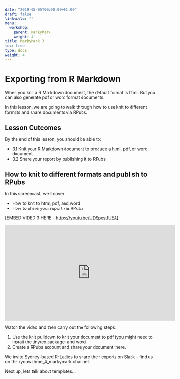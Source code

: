 ```yaml
---
date: "2019-05-05T00:00:00+01:00"
draft: false
linktitle: ""
menu:
  workshop:
    parent: MarkyMark
    weight: 4
title: MarkyMark 3
toc: true
type: docs
weight: 4
---
```


#  Exporting from R Markdown

When you knit a R Markdown document, the default format is html. But you can also generate pdf or word format documents. 

In this lesson, we are going to walk through how to use knit to different formats and share documents via RPubs. 

## Lesson Outcomes
By the end of this lesson, you should be able to:

* 3.1 Knit your R Markdown document to produce a html, pdf, or word document 
* 3.2 Share your report by publishing it to RPubs  

## How to knit to different formats and publish to RPubs

In this screencast, we’ll cover:

  * How to knit to html, pdf, and word
  * How to share your report via RPubs

[EMBED VIDEO 3 HERE - https://youtu.be/UDSpxstfUEA]

<iframe width="560" height="315" src="https://www.youtube.com/embed/UDSpxstfUEA" frameborder="0" allow="accelerometer; autoplay; encrypted-media; gyroscope; picture-in-picture" allowfullscreen></iframe>

Watch the video and then carry out the following steps:

1. Use the knit pulldown to knit your document to pdf (you might need to install the tinytex package) and word 
2. Create a RPubs account and share your document there. 

We invite Sydney-based R-Ladies to share their exports on Slack - find us on the ryouwithme_4_markymark channel.

Next up, lets talk about templates...
